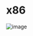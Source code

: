 # x86

![image](https://github.com/HUGOW04/x86/assets/54809176/bbc332d4-f817-478d-b0fe-9eee9df2bcbf)

